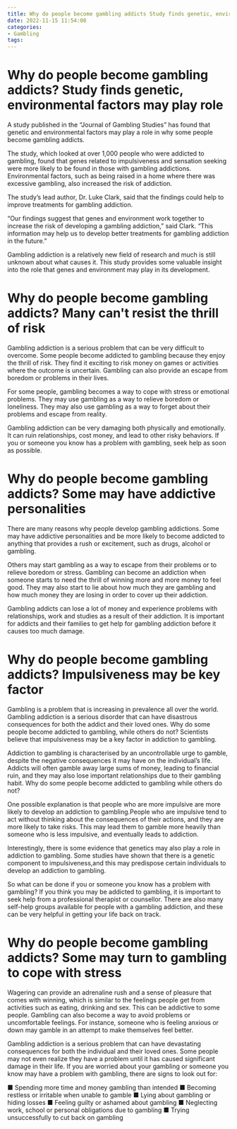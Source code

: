 ```yaml
---
title: Why do people become gambling addicts Study finds genetic, environmental factors may play role
date: 2022-11-15 11:54:08
categories:
- Gambling
tags:
---
```



#  Why do people become gambling addicts? Study finds genetic, environmental factors may play role

A study published in the “Journal of Gambling Studies” has found that genetic and environmental factors may play a role in why some people become gambling addicts.

The study, which looked at over 1,000 people who were addicted to gambling, found that genes related to impulsiveness and sensation seeking were more likely to be found in those with gambling addictions. Environmental factors, such as being raised in a home where there was excessive gambling, also increased the risk of addiction.

The study’s lead author, Dr. Luke Clark, said that the findings could help to improve treatments for gambling addiction.

“Our findings suggest that genes and environment work together to increase the risk of developing a gambling addiction,” said Clark. “This information may help us to develop better treatments for gambling addiction in the future.”

Gambling addiction is a relatively new field of research and much is still unknown about what causes it. This study provides some valuable insight into the role that genes and environment may play in its development.

#  Why do people become gambling addicts? Many can't resist the thrill of risk

Gambling addiction is a serious problem that can be very difficult to overcome. Some people become addicted to gambling because they enjoy the thrill of risk. They find it exciting to risk money on games or activities where the outcome is uncertain. Gambling can also provide an escape from boredom or problems in their lives.

For some people, gambling becomes a way to cope with stress or emotional problems. They may use gambling as a way to relieve boredom or loneliness. They may also use gambling as a way to forget about their problems and escape from reality.

Gambling addiction can be very damaging both physically and emotionally. It can ruin relationships, cost money, and lead to other risky behaviors. If you or someone you know has a problem with gambling, seek help as soon as possible.

#  Why do people become gambling addicts? Some may have addictive personalities

There are many reasons why people develop gambling addictions. Some may have addictive personalities and be more likely to become addicted to anything that provides a rush or excitement, such as drugs, alcohol or gambling.

Others may start gambling as a way to escape from their problems or to relieve boredom or stress. Gambling can become an addiction when someone starts to need the thrill of winning more and more money to feel good. They may also start to lie about how much they are gambling and how much money they are losing in order to cover up their addiction.

Gambling addicts can lose a lot of money and experience problems with relationships, work and studies as a result of their addiction. It is important for addicts and their families to get help for gambling addiction before it causes too much damage.

#  Why do people become gambling addicts? Impulsiveness may be key factor

Gambling is a problem that is increasing in prevalence all over the world. Gambling addiction is a serious disorder that can have disastrous consequences for both the addict and their loved ones. Why do some people become addicted to gambling, while others do not? Scientists believe that impulsiveness may be a key factor in addiction to gambling.

Addiction to gambling is characterised by an uncontrollable urge to gamble, despite the negative consequences it may have on the individual’s life. Addicts will often gamble away large sums of money, leading to financial ruin, and they may also lose important relationships due to their gambling habit. Why do some people become addicted to gambling while others do not?

One possible explanation is that people who are more impulsive are more likely to develop an addiction to gambling.People who are impulsive tend to act without thinking about the consequences of their actions, and they are more likely to take risks. This may lead them to gamble more heavily than someone who is less impulsive, and eventually leads to addiction.

Interestingly, there is some evidence that genetics may also play a role in addiction to gambling. Some studies have shown that there is a genetic component to impulsiveness,and this may predispose certain individuals to develop an addiction to gambling.

So what can be done if you or someone you know has a problem with gambling? If you think you may be addicted to gambling, it is important to seek help from a professional therapist or counsellor. There are also many self-help groups available for people with a gambling addiction, and these can be very helpful in getting your life back on track.

#  Why do people become gambling addicts? Some may turn to gambling to cope with stress
Wagering can provide an adrenaline rush and a sense of pleasure that comes with winning, which is similar to the feelings people get from activities such as eating, drinking and sex. This can be addictive to some people. Gambling can also become a way to avoid problems or uncomfortable feelings. For instance, someone who is feeling anxious or down may gamble in an attempt to make themselves feel better.

Gambling addiction is a serious problem that can have devastating consequences for both the individual and their loved ones. Some people may not even realize they have a problem until it has caused significant damage in their life. If you are worried about your gambling or someone you know may have a problem with gambling, there are signs to look out for:

■ Spending more time and money gambling than intended
■ Becoming restless or irritable when unable to gamble
■ Lying about gambling or hiding losses
■ Feeling guilty or ashamed about gambling
■ Neglecting work, school or personal obligations due to gambling
■ Trying unsuccessfully to cut back on gambling